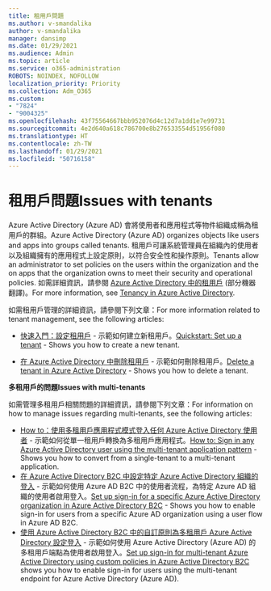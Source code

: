 ```yaml
---
title: 租用戶問題
ms.author: v-smandalika
author: v-smandalika
manager: dansimp
ms.date: 01/29/2021
ms.audience: Admin
ms.topic: article
ms.service: o365-administration
ROBOTS: NOINDEX, NOFOLLOW
localization_priority: Priority
ms.collection: Adm_O365
ms.custom:
- "7824"
- "9004325"
ms.openlocfilehash: 43f75564667bbb952076d4c12d7a1dd1e7e99731
ms.sourcegitcommit: 4e2d640a618c786700e8b276533554d51956f080
ms.translationtype: HT
ms.contentlocale: zh-TW
ms.lasthandoff: 01/29/2021
ms.locfileid: "50716158"
---
```

# <a name="issues-with-tenants"></a><span data-ttu-id="6fd15-102">租用戶問題</span><span class="sxs-lookup"><span data-stu-id="6fd15-102">Issues with tenants</span></span>

<span data-ttu-id="6fd15-103">Azure Active Directory (Azure AD) 會將使用者和應用程式等物件組織成稱為租用戶的群組。</span><span class="sxs-lookup"><span data-stu-id="6fd15-103">Azure Active Directory (Azure AD) organizes objects like users and apps into groups called tenants.</span></span> <span data-ttu-id="6fd15-104">租用戶可讓系統管理員在組織內的使用者以及組織擁有的應用程式上設定原則，以符合安全性和操作原則。</span><span class="sxs-lookup"><span data-stu-id="6fd15-104">Tenants allow an administrator to set policies on the users within the organization and the on apps that the organization owns to meet their security and operational policies.</span></span> <span data-ttu-id="6fd15-105">如需詳細資訊，請參閱 [Azure Active Directory 中的租用戶](https://docs.microsoft.com/azure/active-directory/develop/single-and-multi-tenant-apps) (部分機器翻譯)。</span><span class="sxs-lookup"><span data-stu-id="6fd15-105">For more information, see [Tenancy in Azure Active Directory](https://docs.microsoft.com/azure/active-directory/develop/single-and-multi-tenant-apps).</span></span>

<span data-ttu-id="6fd15-106">如需租用戶管理的詳細資訊，請參閱下列文章：</span><span class="sxs-lookup"><span data-stu-id="6fd15-106">For more information related to tenant management, see the following articles:</span></span>

- <span data-ttu-id="6fd15-107">[快速入門：設定租用戶](https://docs.microsoft.com/azure/active-directory/develop/quickstart-create-new-tenant) - 示範如何建立新租用戶。</span><span class="sxs-lookup"><span data-stu-id="6fd15-107">[Quickstart: Set up a tenant](https://docs.microsoft.com/azure/active-directory/develop/quickstart-create-new-tenant) - Shows you how to create a new tenant.</span></span>

- <span data-ttu-id="6fd15-108">[在 Azure Active Directory 中刪除租用戶](https://docs.microsoft.com/azure/active-directory/enterprise-users/directory-delete-howto) - 示範如何刪除租用戶。</span><span class="sxs-lookup"><span data-stu-id="6fd15-108">[Delete a tenant in Azure Active Directory](https://docs.microsoft.com/azure/active-directory/enterprise-users/directory-delete-howto) - Shows you how to delete a tenant.</span></span>

<span data-ttu-id="6fd15-109">**多租用戶的問題**</span><span class="sxs-lookup"><span data-stu-id="6fd15-109">**Issues with multi-tenants**</span></span>

<span data-ttu-id="6fd15-110">如需管理多租用戶相關問題的詳細資訊，請參閱下列文章：</span><span class="sxs-lookup"><span data-stu-id="6fd15-110">For information on how to manage issues regarding multi-tenants, see the following articles:</span></span>

- <span data-ttu-id="6fd15-111">[How to：使用多租用戶應用程式模式登入任何 Azure Active Directory 使用者](https://docs.microsoft.com/azure/active-directory/develop/howto-convert-app-to-be-multi-tenant) - 示範如何從單一租用戶轉換為多租用戶應用程式。</span><span class="sxs-lookup"><span data-stu-id="6fd15-111">[How to: Sign in any Azure Active Directory user using the multi-tenant application pattern](https://docs.microsoft.com/azure/active-directory/develop/howto-convert-app-to-be-multi-tenant) - Shows you how to convert from a single-tenant to a multi-tenant application.</span></span>
- <span data-ttu-id="6fd15-112">[在 Azure Active Directory B2C 中設定特定 Azure Active Directory 組織的登入](https://docs.microsoft.com/azure/active-directory-b2c/identity-provider-azure-ad-single-tenant?pivots=b2c-user-flow) - 示範如何使用 Azure AD B2C 中的使用者流程，為特定 Azure AD 組織的使用者啟用登入。</span><span class="sxs-lookup"><span data-stu-id="6fd15-112">[Set up sign-in for a specific Azure Active Directory organization in Azure Active Directory B2C](https://docs.microsoft.com/azure/active-directory-b2c/identity-provider-azure-ad-single-tenant?pivots=b2c-user-flow) - Shows you how to enable sign-in for users from a specific Azure AD organization using a user flow in Azure AD B2C.</span></span>
- <span data-ttu-id="6fd15-113">[使用 Azure Active Directory B2C 中的自訂原則為多租用戶 Azure Active Directory 設定登入](https://docs.microsoft.com/azure/active-directory-b2c/identity-provider-azure-ad-multi-tenant?pivots=b2c-custom-policy) - 示範如何使用 Azure Active Directory (Azure AD)  的多租用戶端點為使用者啟用登入。</span><span class="sxs-lookup"><span data-stu-id="6fd15-113">[Set up sign-in for multi-tenant Azure Active Directory using custom policies in Azure Active Directory B2C](https://docs.microsoft.com/azure/active-directory-b2c/identity-provider-azure-ad-multi-tenant?pivots=b2c-custom-policy)  shows you how to enable sign-in for users using the multi-tenant endpoint for Azure Active Directory (Azure AD).</span></span>






